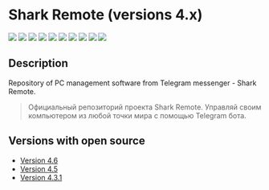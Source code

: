 # Shark Remote (versions 4.x)

[![](https://img.shields.io/badge/platform-Windows-informational)](https://github.com/Zalexanninev15/SharkRemoteV4)
[![](https://img.shields.io/badge/written_on-.NET_7-651DE5.svg?logo=dotnet)](https://dotnet.microsoft.com/download/dotnet/7.0)
[![](https://img.shields.io/badge/written_on-.NET_6-651DE5.svg?logo=dotnet)](https://dotnet.microsoft.com/download/dotnet/6.0)
[![](https://img.shields.io/badge/written_on-C%23-%23239120.svg?logo=sharp&logoColor=white)](https://github.com/Zalexanninev15/SharkRemoteV4)
[![](https://img.shields.io/github/stars/Zalexanninev15/SharkRemoteV4.svg)](https://github.com/Zalexanninev15/SharkRemoteV4/stargazers)
[![](https://img.shields.io/github/forks/Zalexanninev15/SharkRemoteV4.svg)](https://github.com/Zalexanninev15/SharkRemoteV4/network/members)
[![](https://img.shields.io/github/issues/Zalexanninev15/SharkRemoteV4.svg)](https://github.com/Zalexanninev15/SharkRemoteV4/issues?q=is%3Aopen+is%3Aissue)
[![](https://img.shields.io/github/issues-closed/Zalexanninev15/SharkRemoteV4.svg)](https://github.com/Zalexanninev15/SharkRemoteV4/issues?q=is%3Aissue+is%3Aclosed)
[![](https://img.shields.io/badge/license-Apache_2.0-D22128.svg)](LICENSE)
[![](https://img.shields.io/badge/Donate-FFDD00.svg?logo=buymeacoffee&logoColor=black)](https://z15.neocities.org/donate)

## Description

Repository of PC management software from Telegram messenger - Shark Remote.

> Официальный репозиторий проекта Shark Remote. Управляй своим компьютером из любой точки мира с помощью Telegram бота.

## Versions with open source

- [Version 4.6](https://github.com/Zalexanninev15/SharkRemoteV4/tree/version-4.6)
- [Version 4.5](https://github.com/Zalexanninev15/SharkRemoteV4/tree/version-4.5)
- [Version 4.3.1](https://github.com/Zalexanninev15/SharkRemoteV4/tree/version-4.3.1)
